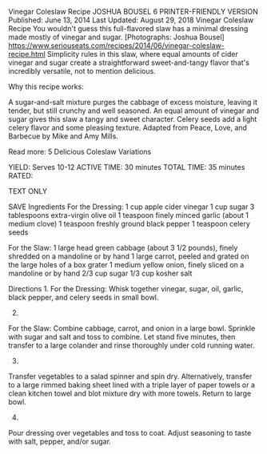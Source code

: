 Vinegar Coleslaw Recipe
JOSHUA BOUSEL
6     PRINTER-FRIENDLY VERSION
Published: June 13, 2014 Last Updated: August 29, 2018
Vinegar Coleslaw Recipe
You wouldn't guess this full-flavored slaw has a minimal dressing made mostly of vinegar and sugar. [Photographs: Joshua Bousel]
https://www.seriouseats.com/recipes/2014/06/vinegar-coleslaw-recipe.html
Simplicity rules in this slaw, where equal amounts of cider vinegar and sugar create a straightforward sweet-and-tangy flavor that's incredibly versatile, not to mention delicious.

Why this recipe works:

A sugar-and-salt mixture purges the cabbage of excess moisture, leaving it tender, but still crunchy and well seasoned.
An equal amount of vinegar and sugar gives this slaw a tangy and sweet character.
Celery seeds add a light celery flavor and some pleasing texture.
Adapted from Peace, Love, and Barbecue by Mike and Amy Mills.

Read more: 5 Delicious Coleslaw Variations

YIELD:
Serves 10-12
ACTIVE TIME:
30 minutes
TOTAL TIME:
35 minutes
RATED:
    
TEXT ONLY 
 
 
 SAVE
Ingredients
For the Dressing:
1 cup apple cider vinegar
1 cup sugar
3 tablespoons extra-virgin olive oil
1 teaspoon finely minced garlic (about 1 medium clove)
1 teaspoon freshly ground black pepper
1 teaspoon celery seeds
 
For the Slaw:
1 large head green cabbage (about 3 1/2 pounds), finely shredded on a mandoline or by hand
1 large carrot, peeled and grated on the large holes of a box grater
1 medium yellow onion, finely sliced on a mandoline or by hand
2/3 cup sugar
1/3 cup kosher salt

Directions
1.
For the Dressing: Whisk together vinegar, sugar, oil, garlic, black pepper, and celery seeds in small bowl.


2.
For the Slaw: Combine cabbage, carrot, and onion in a large bowl. Sprinkle with sugar and salt and toss to combine. Let stand five minutes, then transfer to a large colander and rinse thoroughly under cold running water.


3.
Transfer vegetables to a salad spinner and spin dry. Alternatively, transfer to a large rimmed baking sheet lined with a triple layer of paper towels or a clean kitchen towel and blot mixture dry with more towels. Return to large bowl.


4.
Pour dressing over vegetables and toss to coat. Adjust seasoning to taste with salt, pepper, and/or sugar.



